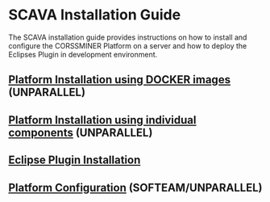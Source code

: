 
# SCAVA Installation Guide
The SCAVA installation guide provides instructions on how to install and configure the CORSSMINER Platform on a server and how to deploy the Eclipses Plugin in development environment. 

## [Platform Installation using DOCKER images](docker-installation/index.md) (UNPARALLEL)
## [Platform Installation using individual components](platform-installation/index.md) (UNPARALLEL)
## [Eclipse Plugin Installation](plugin-installation/index.md)
## [Platform Configuration](platform-configuration/index.md)  (SOFTEAM/UNPARALLEL)
